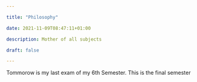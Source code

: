 ```yaml
---

title: "Philosophy"

date: 2021-11-09T08:47:11+01:00

description: Mother of all subjects

draft: false

---
```

Tommorow is my last exam of my 6th Semester. This is the final semester 
